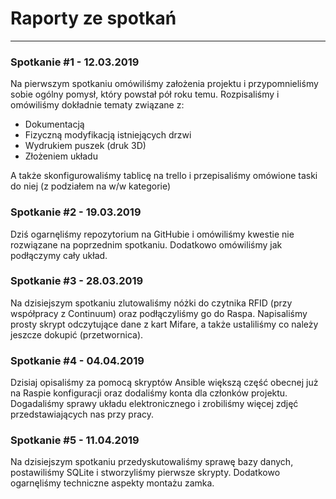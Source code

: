 # Raporty ze spotkań
---

### Spotkanie #1 - 12.03.2019

Na pierwszym spotkaniu omówiliśmy założenia projektu i przypomnieliśmy sobie ogólny pomysł, który powstał pół roku temu.
Rozpisaliśmy i omówiliśmy dokładnie tematy związane z:
* Dokumentacją
* Fizyczną modyfikacją istniejących drzwi
* Wydrukiem puszek (druk 3D)
* Złożeniem układu

A także skonfigurowaliśmy tablicę na trello i przepisaliśmy omówione taski do niej (z podziałem na w/w kategorie)

### Spotkanie #2 - 19.03.2019

Dziś ogarnęliśmy repozytorium na GitHubie i omówiliśmy kwestie nie rozwiązane na poprzednim spotkaniu. Dodatkowo omówiliśmy jak podłączymy cały układ.

### Spotkanie #3 - 28.03.2019

Na dzisiejszym spotkaniu zlutowaliśmy nóżki do czytnika RFID (przy współpracy z Continuum) oraz podłączyliśmy go do Raspa. Napisaliśmy prosty skrypt odczytujące dane z kart Mifare, a także ustaliliśmy co należy jeszcze dokupić (przetwornica).

### Spotkanie #4 - 04.04.2019

Dzisiaj opisaliśmy za pomocą skryptów Ansible większą część obecnej już na Raspie konfiguracji oraz dodaliśmy konta dla członków projektu. Dogadaliśmy sprawy układu elektronicznego i zrobiliśmy więcej zdjęć przedstawiających nas przy pracy.

### Spotkanie #5 - 11.04.2019

Na dzisiejszym spotkaniu przedyskutowaliśmy sprawę bazy danych, postawiliśmy SQLite i stworzyliśmy pierwsze skrypty. Dodatkowo ogarnęliśmy techniczne aspekty montażu zamka.

